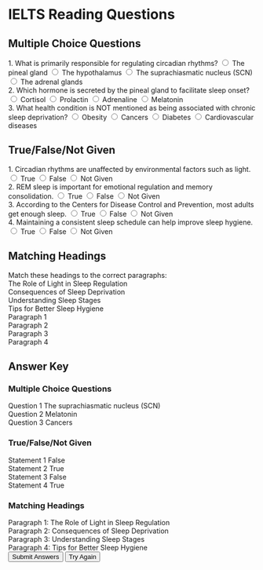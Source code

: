 # IELTS Reading Questions

## Multiple Choice Questions

<div class="question-section" id="multiple-choice">
<div class="question" data-type="multiple-choice" data-id="1">
1. What is primarily responsible for regulating circadian rhythms?
<label class="option"><input type="radio" name="mc-1" value="The pineal gland"> The pineal gland</label>
<label class="option"><input type="radio" name="mc-1" value="The hypothalamus"> The hypothalamus</label>
<label class="option"><input type="radio" name="mc-1" value="The suprachiasmatic nucleus (SCN)"> The suprachiasmatic nucleus (SCN)</label>
<label class="option"><input type="radio" name="mc-1" value="The adrenal glands"> The adrenal glands</label>
</div>

<div class="question" data-type="multiple-choice" data-id="2">
2. Which hormone is secreted by the pineal gland to facilitate sleep onset?
<label class="option"><input type="radio" name="mc-2" value="Cortisol"> Cortisol</label>
<label class="option"><input type="radio" name="mc-2" value="Prolactin"> Prolactin</label>
<label class="option"><input type="radio" name="mc-2" value="Adrenaline"> Adrenaline</label>
<label class="option"><input type="radio" name="mc-2" value="Melatonin"> Melatonin</label>
</div>

<div class="question" data-type="multiple-choice" data-id="3">
3. What health condition is NOT mentioned as being associated with chronic sleep deprivation?
<label class="option"><input type="radio" name="mc-3" value="Obesity"> Obesity</label>
<label class="option"><input type="radio" name="mc-3" value="Cancers"> Cancers</label>
<label class="option"><input type="radio" name="mc-3" value="Diabetes"> Diabetes</label>
<label class="option"><input type="radio" name="mc-3" value="Cardiovascular diseases"> Cardiovascular diseases</label>
</div>

</div>

## True/False/Not Given

<div class="question-section" id="true-false">
<div class="question" data-type="true-false" data-id="1">
1. Circadian rhythms are unaffected by environmental factors such as light.
<label class="option"><input type="radio" name="tf-1" value="True"> True</label>
                <label class="option"><input type="radio" name="tf-1" value="False"> False</label>
                <label class="option"><input type="radio" name="tf-1" value="Not Given"> Not Given</label>
            </div>

<div class="question" data-type="true-false" data-id="2">
2. REM sleep is important for emotional regulation and memory consolidation.
<label class="option"><input type="radio" name="tf-2" value="True"> True</label>
                <label class="option"><input type="radio" name="tf-2" value="False"> False</label>
                <label class="option"><input type="radio" name="tf-2" value="Not Given"> Not Given</label>
            </div>

<div class="question" data-type="true-false" data-id="3">
3. According to the Centers for Disease Control and Prevention, most adults get enough sleep.
<label class="option"><input type="radio" name="tf-3" value="True"> True</label>
                <label class="option"><input type="radio" name="tf-3" value="False"> False</label>
                <label class="option"><input type="radio" name="tf-3" value="Not Given"> Not Given</label>
            </div>

<div class="question" data-type="true-false" data-id="4">
4. Maintaining a consistent sleep schedule can help improve sleep hygiene.
<label class="option"><input type="radio" name="tf-4" value="True"> True</label>
                <label class="option"><input type="radio" name="tf-4" value="False"> False</label>
                <label class="option"><input type="radio" name="tf-4" value="Not Given"> Not Given</label>
            </div>

</div>

## Matching Headings

<div class="question-section" id="matching">
Match these headings to the correct paragraphs:

<div class="matching-container">
<div class="headings-list">
<div class="heading" draggable="true" data-id="1">The Role of Light in Sleep Regulation</div>
<div class="heading" draggable="true" data-id="2">Consequences of Sleep Deprivation</div>
<div class="heading" draggable="true" data-id="3">Understanding Sleep Stages</div>
<div class="heading" draggable="true" data-id="4">Tips for Better Sleep Hygiene</div>
</div>
<div class="paragraph-slots">
<div class="slot" data-slot="1">Paragraph 1</div>
<div class="slot" data-slot="2">Paragraph 2</div>
<div class="slot" data-slot="3">Paragraph 3</div>
<div class="slot" data-slot="4">Paragraph 4</div>
</div>
</div>
</div>

<div id="answer-key" class="hidden">
<div class="answer-key-container">
<h2 class="text-xl font-bold mb-4">Answer Key</h2>
<div class="answer-section">
<h3 class="font-semibold mb-2">Multiple Choice Questions</h3>
<div class="answer-item" data-answer-type="mc" data-id="1">
<span class="question-number">Question 1</span>&nbsp;The suprachiasmatic nucleus (SCN)
</div>
<div class="answer-item" data-answer-type="mc" data-id="2">
<span class="question-number">Question 2</span>&nbsp;Melatonin
</div>
<div class="answer-item" data-answer-type="mc" data-id="3">
<span class="question-number">Question 3</span>&nbsp;Cancers
</div>
</div>
<div class="answer-section">
<h3 class="font-semibold mb-2">True/False/Not Given</h3>
<div class="answer-item" data-answer-type="tf" data-id="1">
<span class="question-number">Statement 1</span>&nbsp;False
</div>
<div class="answer-item" data-answer-type="tf" data-id="2">
<span class="question-number">Statement 2</span>&nbsp;True
</div>
<div class="answer-item" data-answer-type="tf" data-id="3">
<span class="question-number">Statement 3</span>&nbsp;False
</div>
<div class="answer-item" data-answer-type="tf" data-id="4">
<span class="question-number">Statement 4</span>&nbsp;True
</div>
</div>
<div class="answer-section">
<h3 class="font-semibold mb-2">Matching Headings</h3>
<div class="matching-answers">
<div class="answer-item">Paragraph 1: The Role of Light in Sleep Regulation</div>
<div class="answer-item">Paragraph 2: Consequences of Sleep Deprivation</div>
<div class="answer-item">Paragraph 3: Understanding Sleep Stages</div>
<div class="answer-item">Paragraph 4: Tips for Better Sleep Hygiene</div>
</div>
</div>
</div>
</div>

<div class="controls-container">
<button id="submit-answers" class="submit-btn">Submit Answers</button>
<button id="try-again" class="try-again-btn hidden">Try Again</button>
<div id="score-display" class="hidden"></div>
</div>
